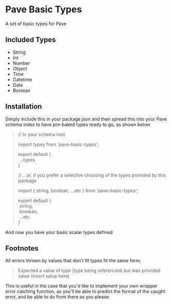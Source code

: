 # Pave Basic Types
A set of basic types for Pave

## Included Types

- String
- Int
- Number
- Object
- Time
- Datetime
- Date
- Boolean

## Installation

Simply include this in your package.json and then spread this into your Pave schema index to have pre-baked types ready to go, as shown below


> // In your schema root
>
> import types from 'pave-basic-types';
>
> export default {<br>
> &nbsp;...types<br>
> }
>
> // ...or, if you prefer a selective choosing of the types provided by this package
> 
> import { string, boolean, ...etc } from 'pave-basic-types';
>
> export default {<br>
> &nbsp;string,<br>
> &nbsp;boolean,<br>
> &nbsp;...etc<br>
> }

And now you have your basic scalar types defined

## Footnotes

All errors thrown by values that don't fit types fit the same form;

> Expected a value of type (type being referenced) but was provided value (insert value here)

This is useful in the case that you'd like to implement your own wrapper error catching function, as you'll be able to predict the format of the caught error, and be able to do from there as you please.
